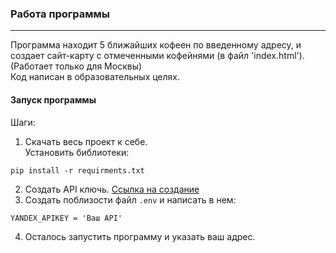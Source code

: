 ### Работа программы
-----
Программа находит 5 ближайших кофеен по введенному адресу, и создает сайт-карту с отмеченными кофейнями (в файл 'index.html').(Работает только для Москвы)\
Код написан в образовательных целях.

#### Запуск программы
Шаги:
1. Скачать весь проект к себе.  
Установить библиотеки:
```python:
pip install -r requirments.txt
```
2. Создать API ключь. [Ссылка на создание](https://developer.tech.yandex.ru/)
3. Создать поблизости файл `.env` и написать в нем:
```commandline
YANDEX_APIKEY = 'Ваш API'
```
4. Осталось запустить программу и указать ваш адрес.
